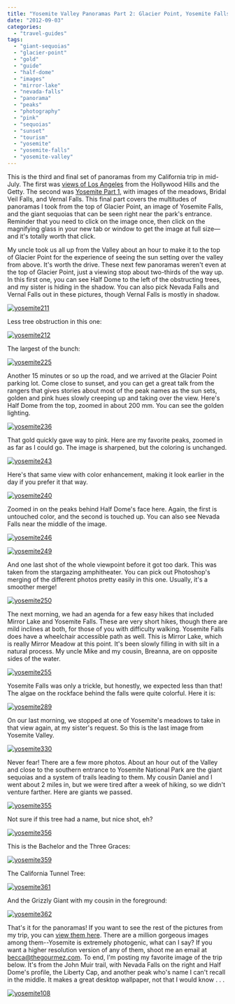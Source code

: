 ```yaml
---
title: "Yosemite Valley Panoramas Part 2: Glacier Point, Yosemite Falls, and Giant Sequoias"
date: "2012-09-03"
categories:
  - "travel-guides"
tags:
  - "giant-sequoias"
  - "glacier-point"
  - "gold"
  - "guide"
  - "half-dome"
  - "images"
  - "mirror-lake"
  - "nevada-falls"
  - "panorama"
  - "peaks"
  - "photography"
  - "pink"
  - "sequoias"
  - "sunset"
  - "tourism"
  - "yosemite"
  - "yosemite-falls"
  - "yosemite-valley"
---
```


This is the third and final set of panoramas from my California trip in mid-July. The first was [views of Los Angeles](https://thegourmez.com/blog/2012/08/panoramas-of-los-angeles-in-july-2012/ "Los Angeles Panoramas") from the Hollywood Hills and the Getty. The second was [Yosemite Part 1,](https://www.thegourmez.com/blog/2012/08/yosemite-panoramas-part-1-meadows-bridal-veil-falls-and-vernal-falls "Yosemite Panoramas Part 1") with images of the meadows, Bridal Veil Falls, and Vernal Falls. This final part covers the multitudes of panoramas I took from the top of Glacier Point, an image of Yosemite Falls, and the giant sequoias that can be seen right near the park's entrance. Reminder that you need to click on the image once, then click on the magnifying glass in your new tab or window to get the image at full size—and it's totally worth that click.

My uncle took us all up from the Valley about an hour to make it to the top of Glacier Point for the experience of seeing the sun setting over the valley from above. It's worth the drive. These next few panoramas weren't even at the top of Glacier Point, just a viewing stop about two-thirds of the way up. In this first one, you can see Half Dome to the left of the obstructing trees, and my sister is hiding in the shadow. You can also pick Nevada Falls and Vernal Falls out in these pictures, though Vernal Falls is mostly in shadow.

[![](http://s3.amazonaws.com/thegourmez-wpmedia/2012/08/yosemite211-1024x164.jpg "yosemite211")](http://s3.amazonaws.com/thegourmez-wpmedia/2012/08/yosemite211.jpg)

Less tree obstruction in this one:

[![](http://s3.amazonaws.com/thegourmez-wpmedia/2012/08/yosemite212-1024x241.jpg "yosemite212")](http://s3.amazonaws.com/thegourmez-wpmedia/2012/08/yosemite212.jpg)

The largest of the bunch:

[![](http://s3.amazonaws.com/thegourmez-wpmedia/2012/08/yosemite225-1024x67.jpg "yosemite225")](http://s3.amazonaws.com/thegourmez-wpmedia/2012/08/yosemite225.jpg)

Another 15 minutes or so up the road, and we arrived at the Glacier Point parking lot. Come close to sunset, and you can get a great talk from the rangers that gives stories about most of the peak names as the sun sets, golden and pink hues slowly creeping up and taking over the view. Here's Half Dome from the top, zoomed in about 200 mm. You can see the golden lighting.

[![](http://s3.amazonaws.com/thegourmez-wpmedia/2012/08/yosemite236-1024x460.jpg "yosemite236")](http://s3.amazonaws.com/thegourmez-wpmedia/2012/08/yosemite236.jpg)

That gold quickly gave way to pink. Here are my favorite peaks, zoomed in as far as I could go. The image is sharpened, but the coloring is unchanged.

[![](http://s3.amazonaws.com/thegourmez-wpmedia/2012/08/yosemite243-1024x162.jpg "yosemite243")](http://s3.amazonaws.com/thegourmez-wpmedia/2012/08/yosemite243.jpg)

Here's that same view with color enhancement, making it look earlier in the day if you prefer it that way.

[![](http://s3.amazonaws.com/thegourmez-wpmedia/2012/08/yosemite240-1024x162.jpg "yosemite240")](http://s3.amazonaws.com/thegourmez-wpmedia/2012/08/yosemite240.jpg)

Zoomed in on the peaks behind Half Dome's face here. Again, the first is untouched color, and the second is touched up. You can also see Nevada Falls near the middle of the image.

[![](http://s3.amazonaws.com/thegourmez-wpmedia/2012/08/yosemite246-1024x240.jpg "yosemite246")](http://s3.amazonaws.com/thegourmez-wpmedia/2012/08/yosemite246.jpg)

[![](http://s3.amazonaws.com/thegourmez-wpmedia/2012/08/yosemite249-1024x240.jpg "yosemite249")](http://s3.amazonaws.com/thegourmez-wpmedia/2012/08/yosemite249.jpg)

And one last shot of the whole viewpoint before it got too dark. This was taken from the stargazing amphitheater. You can pick out Photoshop's merging of the different photos pretty easily in this one. Usually, it's a smoother merge!

[![](http://s3.amazonaws.com/thegourmez-wpmedia/2012/08/yosemite250-1024x124.jpg "yosemite250")](http://s3.amazonaws.com/thegourmez-wpmedia/2012/08/yosemite250.jpg)

The next morning, we had an agenda for a few easy hikes that included Mirror Lake and Yosemite Falls. These are very short hikes, though there are mild inclines at both, for those of you with difficulty walking. Yosemite Falls does have a wheelchair accessible path as well. This is Mirror Lake, which is really Mirror Meadow at this point. It's been slowly filling in with silt in a natural process. My uncle Mike and my cousin, Breanna, are on opposite sides of the water.

[![](http://s3.amazonaws.com/thegourmez-wpmedia/2012/08/yosemite255-1024x380.jpg "yosemite255")](http://s3.amazonaws.com/thegourmez-wpmedia/2012/08/yosemite255.jpg)

Yosemite Falls was only a trickle, but honestly, we expected less than that! The algae on the rockface behind the falls were quite colorful. Here it is:

[![](http://s3.amazonaws.com/thegourmez-wpmedia/2012/08/yosemite289-338x1024.jpg "yosemite289")](http://s3.amazonaws.com/thegourmez-wpmedia/2012/08/yosemite289.jpg)

On our last morning, we stopped at one of Yosemite's meadows to take in that view again, at my sister's request. So this is the last image from Yosemite Valley.

[![](http://s3.amazonaws.com/thegourmez-wpmedia/2012/08/yosemite330-1024x139.jpg "yosemite330")](http://s3.amazonaws.com/thegourmez-wpmedia/2012/08/yosemite330.jpg)

Never fear! There are a few more photos. About an hour out of the Valley and close to the southern entrance to Yosemite National Park are the giant sequoias and a system of trails leading to them. My cousin Daniel and I went about 2 miles in, but we were tired after a week of hiking, so we didn't venture farther. Here are giants we passed.

[![](http://s3.amazonaws.com/thegourmez-wpmedia/2012/08/yosemite355-379x1024.jpg "yosemite355")](http://s3.amazonaws.com/thegourmez-wpmedia/2012/08/yosemite355.jpg)

Not sure if this tree had a name, but nice shot, eh?

[![](http://s3.amazonaws.com/thegourmez-wpmedia/2012/08/yosemite356-491x1024.jpg "yosemite356")](http://s3.amazonaws.com/thegourmez-wpmedia/2012/08/yosemite356.jpg)

This is the Bachelor and the Three Graces:

[![](http://s3.amazonaws.com/thegourmez-wpmedia/2012/08/yosemite359-420x1024.jpg "yosemite359")](http://s3.amazonaws.com/thegourmez-wpmedia/2012/08/yosemite359.jpg)

The California Tunnel Tree:

[![](http://s3.amazonaws.com/thegourmez-wpmedia/2012/08/yosemite361-485x1024.jpg "yosemite361")](http://s3.amazonaws.com/thegourmez-wpmedia/2012/08/yosemite361.jpg)

And the Grizzly Giant with my cousin in the foreground:

[![](http://s3.amazonaws.com/thegourmez-wpmedia/2012/08/yosemite362-369x1024.jpg "yosemite362")](http://s3.amazonaws.com/thegourmez-wpmedia/2012/08/yosemite362.jpg)

That's it for the panoramas! If you want to see the rest of the pictures from my trip, you can [view them here](https://www.facebook.com/media/set/?set=a.10150976992554607.420988.567409606&type=3 "Yosemite Pictures"). There are a million gorgeous images among them--Yosemite is extremely photogenic, what can I say? If you want a higher resolution version of any of them, shoot me an email at becca@thegourmez.com. To end, I'm posting my favorite image of the trip below. It's from the John Muir trail, with Nevada Falls on the right and Half Dome's profile, the Liberty Cap, and another peak who's name I can't recall in the middle. It makes a great desktop wallpaper, not that I would know . . .

[![](http://s3.amazonaws.com/thegourmez-wpmedia/2012/08/yosemite108-1024x682.jpg "yosemite108")](http://s3.amazonaws.com/thegourmez-wpmedia/2012/08/yosemite108.jpg)
